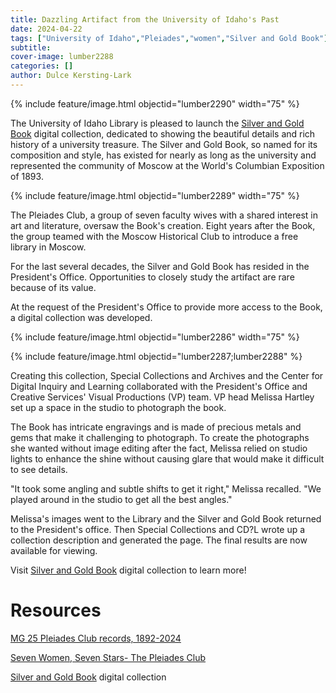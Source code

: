 ```yaml
---
title: Dazzling Artifact from the University of Idaho's Past
date: 2024-04-22
tags: ["University of Idaho","Pleiades","women","Silver and Gold Book"]
subtitle: 
cover-image: lumber2288
categories: []
author: Dulce Kersting-Lark
---
```

{% include feature/image.html objectid="lumber2290" width="75" %}

The University of Idaho Library is pleased to launch the [Silver and Gold Book](https://www.lib.uidaho.edu/digital/silver-gold/) digital collection, dedicated to showing the beautiful details and rich history of a university treasure. The Silver and Gold Book, so named for its composition and style, has existed for nearly as long as the university and represented the community of Moscow at the World's Columbian Exposition of 1893. 

{% include feature/image.html objectid="lumber2289" width="75" %}

The Pleiades Club, a group of seven faculty wives with a shared interest in art and literature, oversaw the Book's creation. Eight years after the Book, the group teamed with the Moscow Historical Club to introduce a free library in Moscow.

For the last several decades, the Silver and Gold Book has resided in the President's Office. Opportunities to closely study the artifact are rare because of its value. 

At the request of the President's Office to provide more access to the Book, a digital collection was developed. 

{% include feature/image.html objectid="lumber2286" width="75" %}

{% include feature/image.html objectid="lumber2287;lumber2288" %}

Creating this collection, Special Collections and Archives and the Center for Digital Inquiry and Learning collaborated with the President's Office and Creative Services' Visual Productions (VP) team. VP head Melissa Hartley set up a space in the studio to photograph the book. 

The Book has intricate engravings and is made of precious metals and gems that make it challenging to photograph. To create the photographs she wanted without image editing after the fact, Melissa relied on studio lights to enhance the shine without causing glare that would make it difficult to see details. 

"It took some angling and subtle shifts to get it right," Melissa recalled. "We played around in the studio to get all the best angles."

Melissa's images went to the Library and the Silver and Gold Book returned to the President's office. Then Special Collections and CD?L wrote up a collection description and generated the page. The final results are now available for viewing.

Visit [Silver and Gold Book](https://www.lib.uidaho.edu/digital/silver-gold/) digital collection to learn more!


# Resources

[MG 25 Pleiades Club records, 1892-2024](https://archiveswest.orbiscascade.org/ark:80444/xv23945)

[Seven Women, Seven Stars- The Pleiades Club](https://harvester.lib.uidaho.edu/posts/2022/03/21/seven-women-seven-stars.html)

[Silver and Gold Book](https://www.lib.uidaho.edu/digital/silver-gold/) digital collection